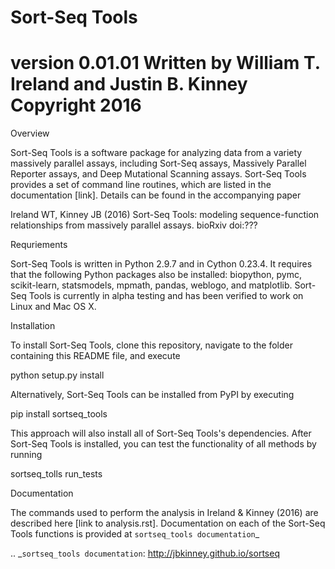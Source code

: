 # Sort-Seq Tools 
version 0.01.01
Written by William T. Ireland and Justin B. Kinney
Copyright 2016
========

Overview

Sort-Seq Tools is a software package for analyzing data from a variety massively parallel assays, including Sort-Seq assays, Massively Parallel Reporter assays, and Deep Mutational Scanning assays. Sort-Seq Tools provides a set of command line routines, which are listed in the documentation [link]. Details can be found in the accompanying paper

Ireland WT, Kinney JB (2016) Sort-Seq Tools: modeling sequence-function relationships from massively parallel assays. bioRxiv doi:???

Requriements

Sort-Seq Tools is written in Python 2.9.7 and in Cython 0.23.4. It requires that the following Python packages also be installed: biopython, pymc, scikit-learn, statsmodels, mpmath, pandas, weblogo, and matplotlib. Sort-Seq Tools is currently in alpha testing and has been verified to work on Linux and Mac OS X. 

Installation

To install Sort-Seq Tools, clone this repository, navigate to the folder containing this README file, and execute

python setup.py install

Alternatively, Sort-Seq Tools can be installed from PyPI by executing

pip install sortseq_tools

This approach will also install all of Sort-Seq Tools's dependencies. After Sort-Seq Tools is installed, you can test the functionality of all methods by running

sortseq_tolls run_tests

Documentation

The commands used to perform the analysis in Ireland & Kinney (2016) are described here [link to analysis.rst]. Documentation on each of the Sort-Seq Tools functions is provided at `sortseq_tools documentation`_

.. _`sortseq_tools documentation`: http://jbkinney.github.io/sortseq



